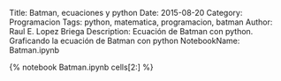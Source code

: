 Title: Batman, ecuaciones y python
Date: 2015-08-20
Category: Programacion
Tags: python, matematica, programacion, batman
Author: Raul E. Lopez Briega
Description: Ecuación de Batman con python. Graficando la ecuación de Batman con python
NotebookName: Batman.ipynb

{% notebook Batman.ipynb cells[2:] %}
